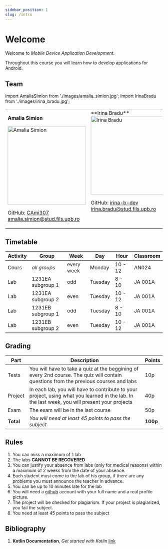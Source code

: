 ```yaml
---
sidebar_position: 1
slug: /intro
---
```


# Welcome

Welcome to *Mobile Device Application Development*.

Throughout this course you will learn how to develop applications for Android.

## Team
import AmaliaSimion from './images/amalia_simion.jpg';
import IrinaBradu from './images/irina_bradu.jpg';

<table>
<tr valign="top">
<td>


**Amalia Simion**

<img src={AmaliaSimion} height="250" alt="Amalia Simion"/>

GitHub: [CAmi307](https://github.com/CAmi307) \
amalia.simion@stud.fils.upb.ro
</td>

<td>
**Irina Bradu**

<img src={IrinaBradu} height="250" alt="Irina Bradu"/>

GitHub: [irina-b-dev](https://github.com/irina-b-dev) \
irina.bradu@stud.fils.upb.ro
</td>
</tr>
</table>

## Timetable

| Activity | Group | Week | Day | Hour | Classroom |
|----------|-------|------|-----|------|-----------|
| Cours | *all groups* | every week | Monday | 10 - 12 | AN024 |
| Lab | 1231EA subgroup 1 | odd| Tuesday | 8 - 10 | JA 001A |
| Lab | 1231EA subgroup 2 | even | Tuesday | 10 - 12 | JA 001A |
| Lab | 1231EB subgroup 1 | odd | Tuesday | 8 - 10 | JA 001A |
| Lab | 1231EB subgroup 2 | even | Tuesday | 10 - 12 | JA 001A |

## Grading

| Part | Description | Points |
|--------|-------------|--------|
| Tests | You will have to take a quiz at the beggining of every 2nd course. The quiz will contain questions from the previous courses and labs | 10p |
| Project | In each lab, you will have to contribute to your project, using what you learned in the lab. In the last week, you will present your projects | 40p |
| Exam | The exam will be in the last course | 50p |
| **Total** | *You will need at least 45 points to pass the subject* | **100p** |

## Rules

1. You can miss a maximum of 1 lab
2. The labs **CANNOT BE RECOVERED**
3. You can justify your absence from labs (only for medical reasons) within a maximum of 2 weeks from the date of your absence.
4. Each student must come to the lab of his group, if there are any problems you must announce the teacher in advance.
5. You can be up to 10 minutes late for the lab
6. You will need a [github](https://www.github.com) account with your full name and a real profile picture.
7. The project will be checked for plagiarism. If your project is plagiarized, you fail the subject.
8. You need at least 45 points to pass the subject

## Bibliography

1. **Kotlin Documentation**, *Get started with Kotlin* [link](https://kotlinlang.org/docs/getting-started.html)
